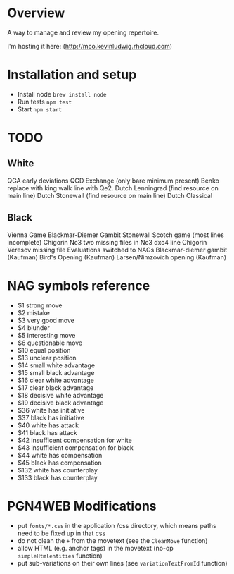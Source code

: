 # Overview

A way to manage and review my opening repertoire.

I'm hosting it here: (http://mco.kevinludwig.rhcloud.com)

# Installation and setup

* Install node `brew install node`
* Run tests `npm test`
* Start `npm start`

# TODO

## White
QGA early deviations
QGD Exchange (only bare minimum present)
Benko replace with king walk line with Qe2.
Dutch Lenningrad (find resource on main line)
Dutch Stonewall (find resource on main line)
Dutch Classical

## Black

Vienna Game
Blackmar-Diemer Gambit
Stonewall
Scotch game (most lines incomplete)
Chigorin Nc3 two missing files in Nc3 dxc4 line
Chigorin Veresov missing file
Evaluations switched to NAGs
Blackmar-diemer gambit (Kaufman)
Bird's Opening (Kaufman)
Larsen/Nimzovich opening (Kaufman)

# NAG symbols reference

* $1 strong move
* $2 mistake
* $3 very good move
* $4 blunder
* $5 interesting move
* $6 questionable move
* $10 equal position
* $13 unclear position
* $14 small white advantage
* $15 small black advantage
* $16 clear white advantage
* $17 clear black advantage
* $18 decisive white advantage
* $19 decisive black advantage
* $36 white has initiative
* $37 black has initiative
* $40 white has attack
* $41 black has attack
* $42 insufficent compensation for white
* $43 insufficient compensation for black
* $44 white has compensation
* $45 black has compensation
* $132 white has counterplay
* $133 black has counterplay

# PGN4WEB Modifications

* put `fonts/*.css` in the application /css directory, which means paths need to be fixed up in that css
* do not clean the `+` from the movetext (see the `CleanMove` function)
* allow HTML (e.g. anchor tags) in the movetext (no-op `simpleHtmlentities` function)
* put sub-variations on their own lines (see `variationTextFromId` function)

